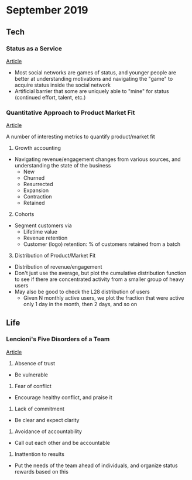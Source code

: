 September 2019
==============

Tech
----

### Status as a Service

[Article](https://www.eugenewei.com/blog/2019/2/19/status-as-a-service<Paste>)

- Most social networks are games of status, and younger people are better at understanding motivations and navigating the "game" to acquire status inside the social network
- Artificial barrier that some are uniquely able to "mine" for status (continued effort, talent, etc.)

### Quantitative Approach to Product Market Fit

[Article](https://tribecap.co/a-quantitative-approach-to-product-market-fit/)

A number of interesting metrics to quantify product/market fit

1. Growth accounting
  - Navigating revenue/engagement changes from various sources, and understanding the state of the business
    - New
    - Churned
    - Resurrected
    - Expansion
    - Contraction
    - Retained
2. Cohorts
  - Segment customers via
    - Lifetime value
    - Revenue retention
    - Customer (logo) retention: % of customers retained from a batch
3. Distribution of Product/Market Fit
  - Distribution of revenue/engagement
  - Don't just use the average, but plot the cumulative distribution function to see if there are concentrated activity from a smaller group of heavy users
  - May also be good to check the L28 distribution of users
    - Given N monthly active users, we plot the fraction that were active only 1 day in the month, then 2 days, and so on

Life
----

### Lencioni's Five Disorders of a Team

[Article](https://medium.com/taskworld-blog/lencionis-5-dysfunctions-of-a-team-330d58b2cd81)

1. Absence of trust
  - Be vulnerable
1. Fear of conflict
  - Encourage healthy conflict, and praise it
1. Lack of commitment
  - Be clear and expect clarity
1. Avoidance of accountability
  - Call out each other and be accountable
1. Inattention to results
  - Put the needs of the team ahead of individuals, and organize status rewards based on this
